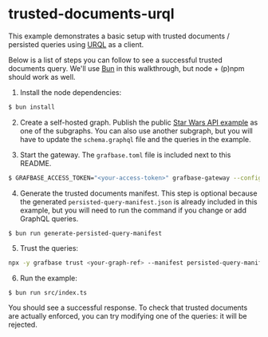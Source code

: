 # trusted-documents-urql

This example demonstrates a basic setup with trusted documents / persisted queries using [URQL](https://commerce.nearform.com/open-source/urql/) as a client.

Below is a list of steps you can follow to see a successful trusted documents query. We'll use [Bun](https://bun.sh/) in this walkthrough, but node + (p)npm should work as well.

1. Install the node dependencies:

```sh
$ bun install
```

2. Create a self-hosted graph. Publish the public [Star Wars API example](https://studio.apollographql.com/public/star-wars-swapi/home?variant=current) as one of the subgraphs. You can also use another subgraph, but you will have to update the `schema.graphql` file and the queries in the example.

3. Start the gateway. The `grafbase.toml` file is included next to this README.

```sh
$ GRAFBASE_ACCESS_TOKEN="<your-access-token>" grafbase-gateway --config grafbase.toml --graph-ref=<name-of-your-graph>@main
```

4. Generate the trusted documents manifest. This step is optional because the generated `persisted-query-manifest.json` is already included in this example, but you will need to run the command if you change or add GraphQL queries.

```
$ bun run generate-persisted-query-manifest
```

5. Trust the queries:

```sh
npx -y grafbase trust <your-graph-ref> --manifest persisted-query-manifest.json --client-name democlient
```

6. Run the example:

```sh
$ bun run src/index.ts
```

You should see a successful response. To check that trusted documents are actually enforced, you can try modifying one of the queries: it will be rejected.
